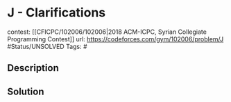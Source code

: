 # J - Clarifications

contest: [[CFICPC/102006/102006|2018 ACM-ICPC, Syrian Collegiate Programming Contest]]
url: https://codeforces.com/gym/102006/problem/J
#Status/UNSOLVED
Tags: #

## Description

## Solution

